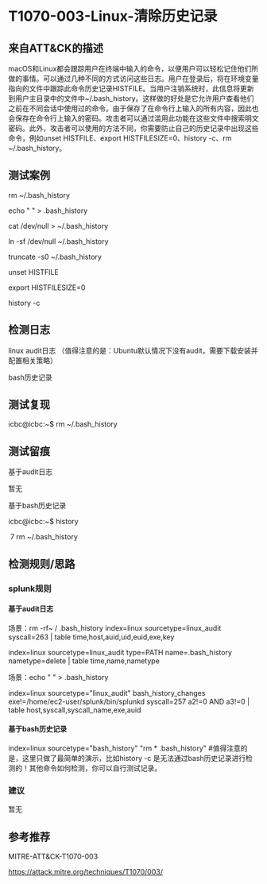 # T1070-003-Linux-清除历史记录

## 来自ATT&CK的描述

macOS和Linux都会跟踪用户在终端中输入的命令，以便用户可以轻松记住他们所做的事情。可以通过几种不同的方式访问这些日志。用户在登录后，将在环境变量指向的文件中跟踪此命令历史记录HISTFILE。当用户注销系统时，此信息将更新到用户主目录中的文件中~/.bash_history。这样做的好处是它允许用户查看他们之前在不同会话中使用过的命令。由于保存了在命令行上输入的所有内容，因此也会保存在命令行上输入的密码。攻击者可以通过滥用此功能在这些文件中搜索明文密码。此外，攻击者可以使用的方法不同，你需要防止自己的历史记录中出现这些命令，例如unset HISTFILE、export HISTFILESIZE=0、history -c、rm ~/.bash_history。

## 测试案例

rm ~/.bash_history

echo " " > .bash_history

cat /dev/null > ~/.bash_history

ln -sf /dev/null ~/.bash_history

truncate -s0 ~/.bash_history

unset HISTFILE

export HISTFILESIZE=0

history -c

## 检测日志

linux audit日志 （值得注意的是：Ubuntu默认情况下没有audit，需要下载安装并配置相关策略）

bash历史记录

## 测试复现

icbc@icbc:~$ rm ~/.bash_history

## 测试留痕

基于audit日志

暂无

基于bash历史记录

icbc@icbc:~$ history

​    7  rm ~/.bash_history

## 检测规则/思路

### splunk规则

#### 基于audit日志

场景：rm -rf~ / .bash_history
index=linux sourcetype=linux_audit syscall=263 | table time,host,auid,uid,euid,exe,key

index=linux sourcetype=linux_audit type=PATH name=.bash_history nametype=delete | table time,name,nametype

场景：echo " " > .bash_history

index=linux sourcetype="linux_audit" bash_history_changes exe!=/home/ec2-user/splunk/bin/splunkd syscall=257 a2!=0 AND a3!=0 | table host,syscall,syscall_name,exe,auid

#### 基于bash历史记录

index=linux sourcetype="bash_history"  "rm * .bash_history"  #值得注意的是，这里只做了最简单的演示，比如history -c 是无法通过bash历史记录进行检测的！其他命令如何检测，你可以自行测试记录。

### 建议

暂无

## 参考推荐

MITRE-ATT&CK-T1070-003

<https://attack.mitre.org/techniques/T1070/003/>
